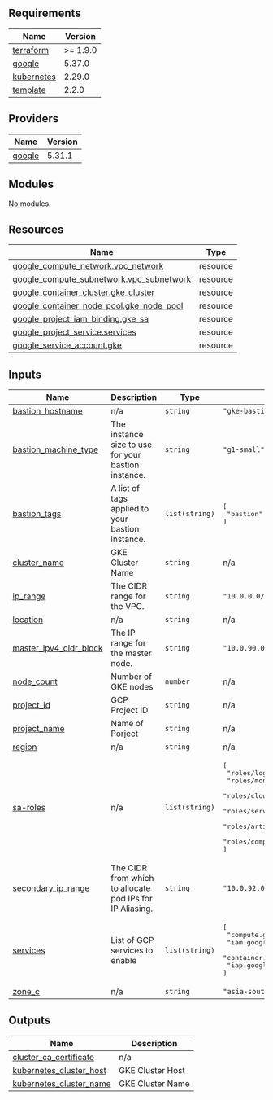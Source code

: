 <!-- BEGIN_TF_DOCS -->
## Requirements

| Name | Version |
|------|---------|
| <a name="requirement_terraform"></a> [terraform](#requirement\_terraform) | >= 1.9.0 |
| <a name="requirement_google"></a> [google](#requirement\_google) | 5.37.0 |
| <a name="requirement_kubernetes"></a> [kubernetes](#requirement\_kubernetes) | 2.29.0 |
| <a name="requirement_template"></a> [template](#requirement\_template) | 2.2.0 |

## Providers

| Name | Version |
|------|---------|
| <a name="provider_google"></a> [google](#provider\_google) | 5.31.1 |

## Modules

No modules.

## Resources

| Name | Type |
|------|------|
| [google_compute_network.vpc_network](https://registry.terraform.io/providers/hashicorp/google/5.37.0/docs/resources/compute_network) | resource |
| [google_compute_subnetwork.vpc_subnetwork](https://registry.terraform.io/providers/hashicorp/google/5.37.0/docs/resources/compute_subnetwork) | resource |
| [google_container_cluster.gke_cluster](https://registry.terraform.io/providers/hashicorp/google/5.37.0/docs/resources/container_cluster) | resource |
| [google_container_node_pool.gke_node_pool](https://registry.terraform.io/providers/hashicorp/google/5.37.0/docs/resources/container_node_pool) | resource |
| [google_project_iam_binding.gke_sa](https://registry.terraform.io/providers/hashicorp/google/5.37.0/docs/resources/project_iam_binding) | resource |
| [google_project_service.services](https://registry.terraform.io/providers/hashicorp/google/5.37.0/docs/resources/project_service) | resource |
| [google_service_account.gke](https://registry.terraform.io/providers/hashicorp/google/5.37.0/docs/resources/service_account) | resource |

## Inputs

| Name | Description | Type | Default | Required |
|------|-------------|------|---------|:--------:|
| <a name="input_bastion_hostname"></a> [bastion\_hostname](#input\_bastion\_hostname) | n/a | `string` | `"gke-bastion"` | no |
| <a name="input_bastion_machine_type"></a> [bastion\_machine\_type](#input\_bastion\_machine\_type) | The instance size to use for your bastion instance. | `string` | `"g1-small"` | no |
| <a name="input_bastion_tags"></a> [bastion\_tags](#input\_bastion\_tags) | A list of tags applied to your bastion instance. | `list(string)` | <pre>[<br>  "bastion"<br>]</pre> | no |
| <a name="input_cluster_name"></a> [cluster\_name](#input\_cluster\_name) | GKE Cluster Name | `string` | n/a | yes |
| <a name="input_ip_range"></a> [ip\_range](#input\_ip\_range) | The CIDR range for the VPC. | `string` | `"10.0.0.0/24"` | no |
| <a name="input_location"></a> [location](#input\_location) | n/a | `string` | n/a | yes |
| <a name="input_master_ipv4_cidr_block"></a> [master\_ipv4\_cidr\_block](#input\_master\_ipv4\_cidr\_block) | The IP range for the master node. | `string` | `"10.0.90.0/28"` | no |
| <a name="input_node_count"></a> [node\_count](#input\_node\_count) | Number of GKE nodes | `number` | n/a | yes |
| <a name="input_project_id"></a> [project\_id](#input\_project\_id) | GCP Project ID | `string` | n/a | yes |
| <a name="input_project_name"></a> [project\_name](#input\_project\_name) | Name of Porject | `string` | n/a | yes |
| <a name="input_region"></a> [region](#input\_region) | n/a | `string` | n/a | yes |
| <a name="input_sa-roles"></a> [sa-roles](#input\_sa-roles) | n/a | `list(string)` | <pre>[<br>  "roles/logging.admin",<br>  "roles/monitoring.admin",<br>  "roles/cloudtrace.admin",<br>  "roles/servicemanagement.serviceController",<br>  "roles/artifactregistry.reader",<br>  "roles/compute.networkUser"<br>]</pre> | no |
| <a name="input_secondary_ip_range"></a> [secondary\_ip\_range](#input\_secondary\_ip\_range) | The CIDR from which to allocate pod IPs for IP Aliasing. | `string` | `"10.0.92.0/22"` | no |
| <a name="input_services"></a> [services](#input\_services) | List of GCP services to enable | `list(string)` | <pre>[<br>  "compute.googleapis.com",<br>  "iam.googleapis.com",<br>  "container.googleapis.com",<br>  "iap.googleapis.com"<br>]</pre> | no |
| <a name="input_zone_c"></a> [zone\_c](#input\_zone\_c) | n/a | `string` | `"asia-southeast1-c"` | no |

## Outputs

| Name | Description |
|------|-------------|
| <a name="output_cluster_ca_certificate"></a> [cluster\_ca\_certificate](#output\_cluster\_ca\_certificate) | n/a |
| <a name="output_kubernetes_cluster_host"></a> [kubernetes\_cluster\_host](#output\_kubernetes\_cluster\_host) | GKE Cluster Host |
| <a name="output_kubernetes_cluster_name"></a> [kubernetes\_cluster\_name](#output\_kubernetes\_cluster\_name) | GKE Cluster Name |
<!-- END_TF_DOCS -->
